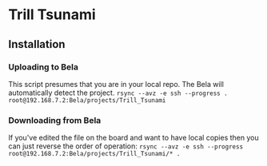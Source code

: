 # Trill Tsunami

## Installation

### Uploading to Bela

This script presumes that you are in your local repo. The Bela will automatically detect the project. 
`rsync --avz -e ssh --progress . root@192.168.7.2:Bela/projects/Trill_Tsunami`

### Downloading from Bela

If you've edited the file on the board and want to have local copies then you can just reverse the order of operation:
`rsync --avz -e ssh --progress root@192.168.7.2:Bela/projects/Trill_Tsunami/* .`
